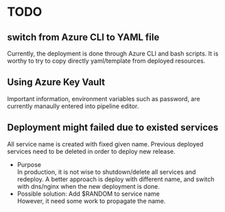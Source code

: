 # TODO
## switch from Azure CLI to YAML file   
Currently, the deployment is done through Azure CLI and bash scripts. 
It is worthy to try to copy directly yaml/template from deployed resources.

## Using Azure Key Vault  
Important information, environment variables such as password, are currently manaully entered into pipeline editor.

## Deployment might failed due to existed services
All service name is created with fixed given name. Previous deployed services need to be deleted in order to deploy new release.
- Purpose  
  In production, it is not wise to shutdown/delete all services and redeploy. A better approach is deploy with different name, and switch with dns/nginx when the new deployment is done.  
- Possible solution: Add $RANDOM to service name  
However, it need some work to propagate the name.  
